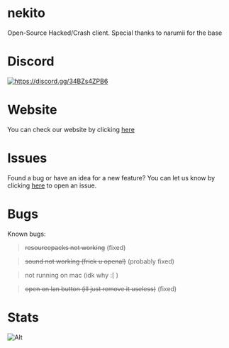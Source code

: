 # nekito

Open-Source Hacked/Crash client.
Special thanks to narumii for the base





# Discord
<a href="https://discord.gg/34BZs4ZPB6"><img src="https://invidget.switchblade.xyz/34BZs4ZPB6" alt="https://discord.gg/34BZs4ZPB6"/></a>


# Website
You can check our website by clicking [here](https://astal.store)





# Issues
Found a bug or have an idea for a new feature? You can let us know by clicking [here](https://github.com/intexpression/nekito/issues) to open an issue.


# Bugs
Known bugs:

> ~~resourcepacks not working~~ (fixed)


> ~~sound not working (frick u openal)~~ (probably fixed) 


> not running on mac (idk why :[ )


> ~~open on lan button (ill just remove it useless)~~ (fixed)


# Stats


![Alt](https://repobeats.axiom.co/api/embed/4636a9040c48dbdddcbcb1fd6cca05e71a06e88e.svg "Repobeats analytics image")





